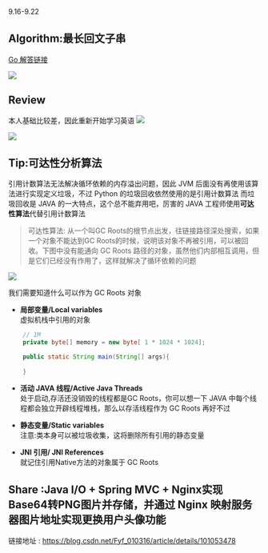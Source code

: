 9.16-9.22
## Algorithm:最长回文子串

[Go 解答链接](https://github.com/lucasIsfyf/go_baselearn/blob/master/learn/algorithm/%E4%B8%AD%E5%BF%83%E6%89%A9%E6%95%A3%E7%AE%97%E6%B3%95/LongestPalindrome.go)


![](https://user-gold-cdn.xitu.io/2019/9/17/16d3dc189282a4f4?w=898&h=400&f=png&s=45254)
## Review
本人基础比较差，因此重新开始学习英语
![](https://user-gold-cdn.xitu.io/2019/9/19/16d4801e790b7b1f?w=1080&h=1440&f=png&s=1257342)

![](https://user-gold-cdn.xitu.io/2019/9/19/16d4802467d3e547?w=1080&h=1440&f=png&s=961843)

## Tip:可达性分析算法
引用计数算法无法解决循环依赖的内存溢出问题，因此 JVM 后面没有再使用该算法进行实现定义垃圾，不过 Python 的垃圾回收依然使用的是引用计数算法
而垃圾回收是 JAVA 的一大特点，这个总不能弃用吧，厉害的 JAVA 工程师使用**可达性算法**代替引用计数算法

> 可达性算法: 从一个叫GC Roots的根节点出发，往链接路径深处搜索，如果一个对象不能达到GC Roots的时候，说明该对象不再被引用，可以被回收。下图中没有能通向 GC Roots 路径的对象，虽然他们内部相互调用，但是它们已经没有作用了，这样就解决了循环依赖的问题



![](https://user-gold-cdn.xitu.io/2019/9/24/16d622a9de9bda22?w=234&h=215&f=png&s=61638)

我们需要知道什么可以作为 GC Roots 对象

+ **局部变量/Local variables**   
虚拟机栈中引用的对象

```java
    // 1M
    private byte[] memory = new byte[ 1 * 1024 * 1024];

    public static String main(String[] args){
        
    }
```

+ **活动 JAVA 线程/Active Java Threads**  
处于启动,存活还没销毁的线程都是GC Roots，你可以想一下 JAVA 中每个线程都会独立开辟线程堆栈，那么以存活线程作为 GC Roots 再好不过

+  **静态变量/Static variables**   
注意:类本身可以被垃圾收集，这将删除所有引用的静态变量


+ **JNI 引用/ JNI References**     
   就记住引用Native方法的对象属于 GC Roots


## Share :Java I/O + Spring MVC + Nginx实现Base64转PNG图片并存储，并通过 Nginx 映射服务器图片地址实现更换用户头像功能

链接地址 : https://blog.csdn.net/Fyf_010316/article/details/101053478
